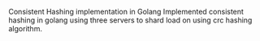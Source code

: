 
Consistent Hashing implementation in Golang
Implemented consistent hashing in golang using three servers to shard load on using crc hashing algorithm.
